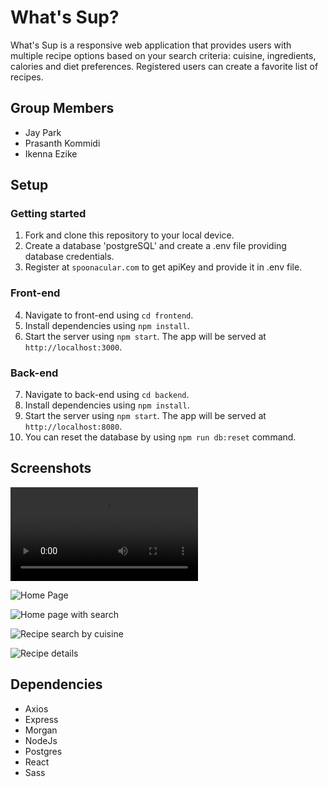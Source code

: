 # What's Sup?
What's Sup is a responsive web application that provides users with multiple recipe options based on your search criteria: cuisine, ingredients, calories and diet preferences. Registered users can create a favorite list of recipes.

## Group Members
- Jay Park
- Prasanth Kommidi
- Ikenna Ezike

## Setup

### Getting started
1. Fork and clone this repository to your local device.
2. Create a database 'postgreSQL' and create a .env file providing database credentials.
3. Register at `spoonacular.com` to get apiKey and provide it in .env file.
### Front-end
4. Navigate to front-end using `cd frontend`.
5. Install dependencies using `npm install`.
6. Start the server using `npm start`. The app will be served at `http://localhost:3000`.
### Back-end
7. Navigate to back-end using `cd backend`.
8. Install dependencies using `npm install`.
9. Start the server using `npm start`. The app will be served at `http://localhost:8080`.
10. You can reset the database by using `npm run db:reset` command.


## Screenshots
![Demo](https://github.com/prashanthk02/whatssup/blob/main/frontend/docs/demo.webm?raw=true)

![Home Page](https://github.com/prashanthk02/whatssup/blob/main/frontend/docs/Img1.png?raw=true)

![Home page with search](https://github.com/prashanthk02/whatssup/blob/main/frontend/docs/Img2.png?raw=true)

![Recipe search by cuisine](https://github.com/prashanthk02/whatssup/blob/main/frontend/docs/Img3.png?raw=true)

![Recipe details](https://github.com/prashanthk02/whatssup/blob/main/frontend/docs/Img4.png?raw=true)

## Dependencies
* Axios
* Express
* Morgan
* NodeJs
* Postgres
* React
* Sass
